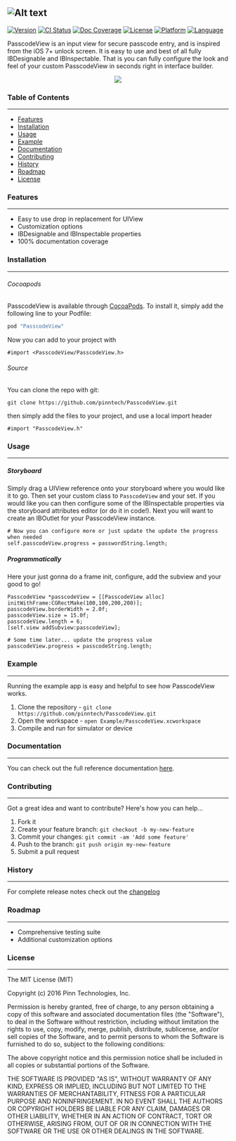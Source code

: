 ![Alt text](https://raw.githubusercontent.com/pinntech/PasscodeView/master/logo.png?raw=true "PasscodeView")
------------------------------------------------------------------------------------------------------------

[![Version](https://img.shields.io/cocoapods/v/PasscodeView.svg?style=flat)](http://cocoapods.org/pods/PasscodeView)
[![CI Status](https://travis-ci.org/pinntech/PasscodeView.svg?branch=master)](https://travis-ci.org/pinnrepo/PasscodeView)
[![Doc Coverage](https://img.shields.io/cocoapods/metrics/doc-percent/PasscodeView.svg)](http://cocoapods.org/pods/PasscodeView)
[![License](https://img.shields.io/badge/license-MIT-blue.svg)](https://en.wikipedia.org/wiki/MIT_License)
[![Platform](https://img.shields.io/cocoapods/p/PasscodeView.svg?style=flat)](http://cocoapods.org/pods/PasscodeView)
[![Language](https://img.shields.io/badge/language-objective--c-lightgrey.svg)](http://cocoapods.org/pods/PasscodeView)

PasscodeView is an input view for secure passcode entry, and is inspired from 
the iOS 7+ unlock screen. It is easy to use and best of all fully IBDesignable
and IBInspectable. That is you can fully configure the look and feel of your
custom PasscodeView in seconds right in interface builder.

<p align="center">
<img src="https://raw.githubusercontent.com/pinntech/PasscodeView/master/PasscodeViewExample.gif">
</p>

### Table of Contents
---------------------

* [Features](#features)
* [Installation](#installation)
* [Usage](#usage)
* [Example](#example)
* [Documentation](#documentation)
* [Contributing](#contributing)
* [History](#history)
* [Roadmap](#roadmap)
* [License](#license)

### Features
------------

* Easy to use drop in replacement for UIView
* Customization options
* IBDesignable and IBInspectable properties
* 100% documentation coverage

### Installation
----------------

###### Cocoapods

PasscodeView is available through [CocoaPods](http://cocoapods.org). To install
it, simply add the following line to your Podfile:

```ruby
pod "PasscodeView"
```

Now you can add to your project with

```objc
#import <PasscodeView/PasscodeView.h>
```

###### Source

You can clone the repo with git:

```
git clone https://github.com/pinntech/PasscodeView.git
```

then simply add the files to your project, and use a local import header

```objc
#import "PasscodeView.h"
```

### Usage
---------

##### Storyboard

Simply drag a UIView reference onto your storyboard where you would like it
to go. Then set your custom class to `PasscodeView` and your set. If you would
like you can then configure some of the IBInspectable properties via the 
storyboard attributes editor (or do it in code!). Next you will want to
create an IBOutlet for your PasscodeView instance.

```objc
# Now you can configure more or just update the update the progress when needed
self.passcodeView.progress = passwordString.length;
```

##### Programmatically

Here your just gonna do a frame init, configure, add the subview and your good
to go!

```objc
PasscodeView *passcodeView = [[PasscodeView alloc] initWithFrame:CGRectMake(100,100,200,200)];
passcodeView.borderWidth = 2.0f;
passcodeView.size = 15.0f;
passcodeView.length = 6;
[self.view addSubview:passcodeView];

# Some time later... update the progress value
passcodeView.progress = passcodeString.length;
```

### Example
-----------

Running the example app is easy and helpful to see how PasscodeView works.

1. Clone the repository - `git clone https://github.com/pinntech/PasscodeView.git`
2. Open the workspace - `open Example/PasscodeView.xcworkspace`
3. Compile and run for simulator or device

### Documentation
-----------------

You can check out the full reference documentation
[here](http://cocoadocs.org/docsets/PasscodeView/).


### Contributing
----------------

Got a great idea and want to contribute? Here's how you can help...

1. Fork it
2. Create your feature branch: `git checkout -b my-new-feature`
3. Commit your changes: `git commit -am 'Add some feature'`
4. Push to the branch: `git push origin my-new-feature`
5. Submit a pull request

### History
-----------

For complete release notes check out the [changelog](https://github.com/pinntech/PasscodeView/blob/master/CHANGELOG.md)

### Roadmap
-----------

* Comprehensive testing suite
* Additional customization options

### License
-----------

The MIT License (MIT)

Copyright (c) 2016 Pinn Technologies, Inc.

Permission is hereby granted, free of charge, to any person obtaining a copy of this software and associated documentation files (the "Software"), to deal in the Software without restriction, including without limitation the rights to use, copy, modify, merge, publish, distribute, sublicense, and/or sell copies of the Software, and to permit persons to whom the Software is furnished to do so, subject to the following conditions:

The above copyright notice and this permission notice shall be included in all copies or substantial portions of the Software.

THE SOFTWARE IS PROVIDED "AS IS", WITHOUT WARRANTY OF ANY KIND, EXPRESS OR IMPLIED, INCLUDING BUT NOT LIMITED TO THE WARRANTIES OF MERCHANTABILITY, FITNESS FOR A PARTICULAR PURPOSE AND NONINFRINGEMENT. IN NO EVENT SHALL THE AUTHORS OR COPYRIGHT HOLDERS BE LIABLE FOR ANY CLAIM, DAMAGES OR OTHER LIABILITY, WHETHER IN AN ACTION OF CONTRACT, TORT OR OTHERWISE, ARISING FROM, OUT OF OR IN CONNECTION WITH THE SOFTWARE OR THE USE OR OTHER DEALINGS IN THE SOFTWARE.

